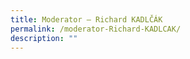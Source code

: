 ```yaml
---
title: ​​Moderator – Richard KADLČÁK
permalink: /moderator-Richard-KADLCAK/
description: ""
---
```

